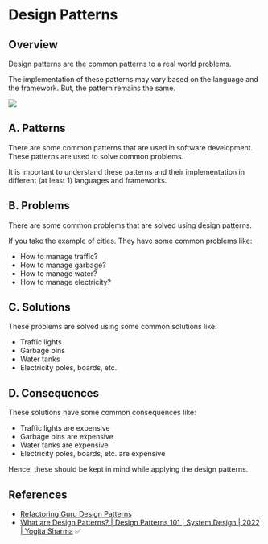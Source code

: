 # Design Patterns

## Overview

Design patterns are the common patterns to a real world problems.

The implementation of these patterns may vary based on the language and the framework. But, the pattern remains the same.

![](../../img/design_patterns.png)

## A. Patterns

There are some common patterns that are used in software development. These patterns are used to solve common problems.

It is important to understand these patterns and their implementation in different (at least 1) languages and frameworks.

## B. Problems

There are some common problems that are solved using design patterns.

If you take the example of cities. They have some common problems like:

- How to manage traffic?
- How to manage garbage?
- How to manage water?
- How to manage electricity?

## C. Solutions

These problems are solved using some common solutions like:

- Traffic lights
- Garbage bins
- Water tanks
- Electricity poles, boards, etc.

## D. Consequences

These solutions have some common consequences like:

- Traffic lights are expensive
- Garbage bins are expensive
- Water tanks are expensive
- Electricity poles, boards, etc. are expensive

Hence, these should be kept in mind while applying the design patterns.

## References

- [Refactoring Guru Design Patterns](https://refactoring.guru/design-patterns)
- [What are Design Patterns? | Design Patterns 101 | System Design | 2022 | Yogita Sharma](https://www.youtube.com/watch?v=FM_pRefVCB4) ✅
